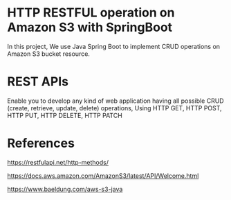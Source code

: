 # HTTP RESTFUL operation on Amazon S3 with SpringBoot 
In this project, We use Java Spring Boot to implement CRUD operations on Amazon S3 bucket resource.

# REST APIs
Enable you to develop any kind of web application having all possible CRUD (create, retrieve, update, delete) operations,
Using HTTP GET,  HTTP POST,  HTTP PUT, HTTP DELETE, HTTP PATCH

# References
https://restfulapi.net/http-methods/

https://docs.aws.amazon.com/AmazonS3/latest/API/Welcome.html

https://www.baeldung.com/aws-s3-java
